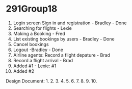 # 291Group18

1. Login screen Sign in and registration - Bradley - Done
2. Searching for flights - Lexie
3. Making a Booking - Fred
4. List existing bookings by users - Bradley - Done
5. Cancel bookings
6. Logout -Bradley - Done
7. Airline agents: Record a flight depature - Brad
8. Record a flight arrival - Brad
9. Added #1 - Lexie: #1
10. Added #2

Design Document: 
1. 
2. 
3.
4. 
5.
6.
7.
8.
9.
10.
